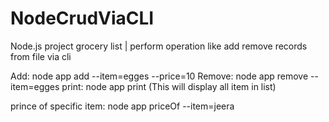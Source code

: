 # NodeCrudViaCLI
Node.js project grocery list |
perform operation like add remove records from file via cli 

Add:  node app add --item=egges --price=10
Remove: node app remove --item=egges
print: node app print (This will display all item in list)

prince of specific item: node app priceOf --item=jeera
